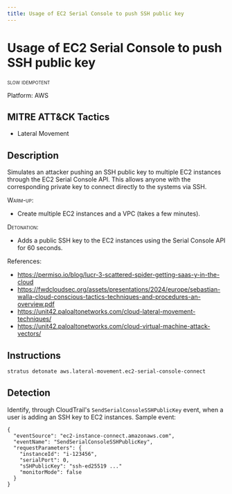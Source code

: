 ```yaml
---
title: Usage of EC2 Serial Console to push SSH public key
---
```


# Usage of EC2 Serial Console to push SSH public key

 <span class="smallcaps w3-badge w3-orange w3-round w3-text-sand" title="This attack technique might be slow to warm up or detonate">slow</span> 
 <span class="smallcaps w3-badge w3-blue w3-round w3-text-white" title="This attack technique can be detonated multiple times">idempotent</span> 

Platform: AWS

## MITRE ATT&CK Tactics


- Lateral Movement

## Description


Simulates an attacker pushing an SSH public key to multiple EC2 instances through the EC2 Serial Console API. This allows anyone 
with the corresponding private key to connect directly to the systems via SSH.

<span style="font-variant: small-caps;">Warm-up</span>:

- Create multiple EC2 instances and a VPC (takes a few minutes).

<span style="font-variant: small-caps;">Detonation</span>:

- Adds a public SSH key to the EC2 instances using the Serial Console API for 60 seconds.

References:

- https://permiso.io/blog/lucr-3-scattered-spider-getting-saas-y-in-the-cloud
- https://fwdcloudsec.org/assets/presentations/2024/europe/sebastian-walla-cloud-conscious-tactics-techniques-and-procedures-an-overview.pdf
- https://unit42.paloaltonetworks.com/cloud-lateral-movement-techniques/
- https://unit42.paloaltonetworks.com/cloud-virtual-machine-attack-vectors/


## Instructions

```bash title="Detonate with Stratus Red Team"
stratus detonate aws.lateral-movement.ec2-serial-console-connect
```
## Detection


Identify, through CloudTrail's <code>SendSerialConsoleSSHPublicKey</code> event, when a user is adding an SSH key to EC2 instances. Sample event:

```
{
  "eventSource": "ec2-instance-connect.amazonaws.com",
  "eventName": "SendSerialConsoleSSHPublicKey",
  "requestParameters": {
    "instanceId": "i-123456",
    "serialPort": 0,
    "sSHPublicKey": "ssh-ed25519 ..."
	"monitorMode": false
  }
}
```


